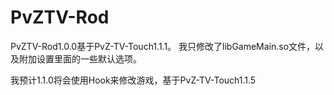 # PvZTV-Rod
PvZTV-Rod1.0.0基于PvZ-TV-Touch1.1.1。
我只修改了libGameMain.so文件，以及附加设置里面的一些默认选项。

我预计1.1.0将会使用Hook来修改游戏，基于PvZ-TV-Touch1.1.5